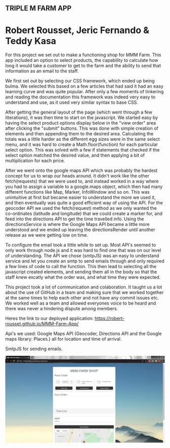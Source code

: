 ## TRIPLE M FARM APP

# Robert Rousset, Jeric Fernando & Teddy Kasa 

For this project we set out to make a functioning shop for MMM Farm. This app included an option to select products, the capability to calculate how long it would take a customer to get to the farm and the ability to send that information as an email to the staff. 

We first set out by selecting our CSS framework, which ended up being bulma. We selected this based on a few articles that had said it had an easy learning curve and was quite popular. After only a few moments of tinkering and reading the documentation this framework was indeed very easy to understand and use, as it used very similar syntax to base CSS. 

After getting the general layout of the page (which went through a few itterations), it was then time to start on the javascript. We started easy by having the select product options display below in the "view order" area after clicking the "submit" buttons. This was done with simple creation of elements and then appending them to the desired area. Calculating the totals was a little harder as the different egg sizes were in the same select menu, and it was hard to create a Math.floor(function) for each particular select option. This was solved with a few if statements that checked if the select option matched the desired value, and then applying a bit of multiplication for each price. 

After we went onto the google maps API which was probably the hardest concept for us to wrap our heads around. It didn't work like the other fetch(requests) that we were used to, and instead worked in a way where you had to assign a variable to a google.maps object, which then had many different functions like Map, Marker, InfoWindow and so on. This was unintuitive at first but became easier to understand the more we used it, and then eventually was quite a good efficient way of using the API. For the geocoder API we used the fetch(request) method as we only wanted the co-ordinates (latitude and longitude) that we could create a marker for, and feed into the directions API to get the time travelled info. Using the directionsService is where the Google Maps API became a little more understood and we ended up leaving the directionsRender until another release as we were getting low on time. 

To configure the email took a little while to set up. Most API's seemed to only work through node.js and it was hard to find one that was on our level of understanding. The API we chose (smtpJS) was an easy to understand service and let you create an smtp to send emails through and only required a few lines of code to call the function. This then lead to selecting all the javascript created elements, and sending them all in the body so that the staff knew excatly what the order was, and what time they were expected.

This project took a lot of communication and colaboration. It taught us a lot about the use of GitHub in a team and making sure that we worked together at the same times to help each other and not have any commit issues etc. We worked well as a team and allowed everyones voice to be heard and there was never a hindering dispute among members. 

Heres the link to our deployed application: https://robert-rousset.github.io/MMM-Farm-App/

Api's we used:  Google Maps API (Geocoder, Directions API and the Google maps library: Places.) all for location and time of arrival.

SmtpJS for sending emails.

![Sreenshot](./Images/Screenshot.png)
